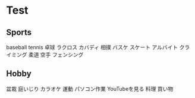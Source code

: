 # Test

## Sports
baseball
tennis
卓球
ラクロス
カバディ
相撲
バスケ
スケート
アルバイト
クライミング
柔道
空手
フェンシング


## Hobby
盆栽
庭いじり
カラオケ
運動
パソコン作業
YouTubeを見る
料理
買い物
